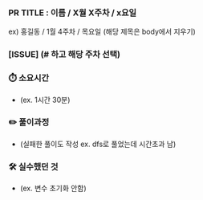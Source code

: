 ### PR TITLE : 이름 / X월 X주차 / x요일
ex) 홍길동 / 1월 4주차 / 목요일 (해당 제목은 body에서 지우기)

### [ISSUE] (# 하고 해당 주차 선택)

### ⏱️ 소요시간
- (ex. 1시간 30분) 

### ✏️ 풀이과정 
- (실패한 풀이도 작성 ex. dfs로 풀었는데 시간초과 남)


### 🛠️ 실수했던 것
- (ex. 변수 초기화 안함)



